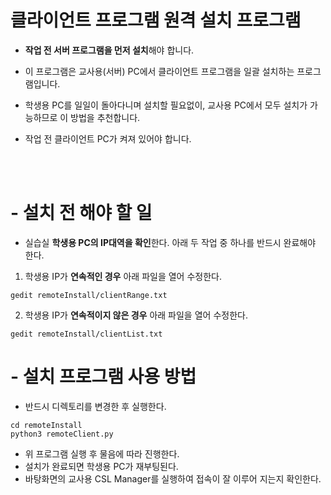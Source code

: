 # 클라이언트 프로그램 원격 설치 프로그램

* **작업 전 서버 프로그램을 먼저 설치**해야 합니다.

* 이 프로그램은 교사용(서버) PC에서 클라이언트 프로그램을 일괄 설치하는 프로그램입니다.
* 학생용 PC를 일일이 돌아다니며 설치할 필요없이, 교사용 PC에서 모두 설치가 가능하므로 이 방법을 추천합니다.
* 작업 전 클라이언트 PC가 켜져 있어야 합니다.

<br>
<br>

# - 설치 전 해야 할 일
* 실습실 **학생용 PC의 IP대역을 확인**한다. 아래 두 작업 중 하나를 반드시 완료해야 한다.
1. 학생용 IP가 **연속적인 경우** 아래 파일을 열어 수정한다.
```
gedit remoteInstall/clientRange.txt
```

2. 학생용 IP가 **연속적이지 않은 경우** 아래 파일을 열어 수정한다.
```
gedit remoteInstall/clientList.txt
```


# - 설치 프로그램 사용 방법
* 반드시 디렉토리를 변경한 후 실행한다.
```
cd remoteInstall
python3 remoteClient.py
```
* 위 프로그램 실행 후 물음에 따라 진행한다.
* 설치가 완료되면 학생용 PC가 재부팅된다.
* 바탕화면의 교사용 CSL Manager를 실행하여 접속이 잘 이루어 지는지 확인한다.





